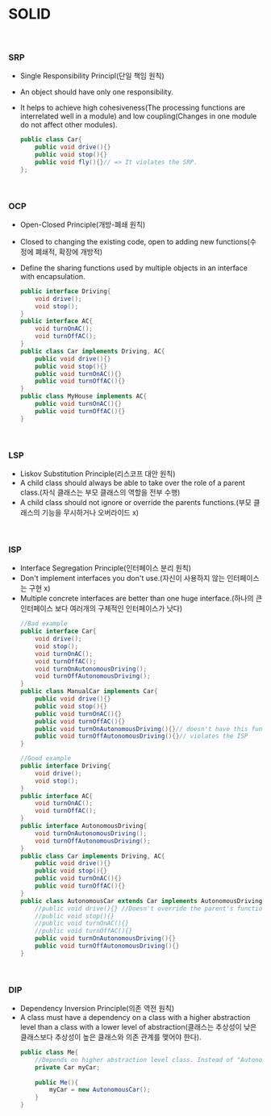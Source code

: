# SOLID
<br/>

### __SRP__
+ Single Responsibility Principl(단일 책임 원칙)
+ An object should have only one responsibility.
+ It helps to achieve high cohesiveness(The processing functions are interrelated well in a module) and low coupling(Changes in one module do not affect other modules).

    ```java
    public class Car{
        public void drive(){}
        public void stop(){}
        public void fly(){}// => It violates the SRP.
    };
    ```
<br/>


### __OCP__
+ Open-Closed Principle(개방-폐쇄 원칙)
+ Closed to changing the existing code, open to adding new functions(수정에 폐쇄적, 확장에 개방적)
+ Define the sharing functions used by multiple objects in an interface with encapsulation.
    
    ```java
    public interface Driving{
        void drive();
        void stop();
    }
    public interface AC{
        void turnOnAC();
        void turnOffAC();
    }
    public class Car implements Driving, AC{
        public void drive(){}
        public void stop(){}
        public void turnOnAC(){}
        public void turnOffAC(){}
    }
    public class MyHouse implements AC{
        public void turnOnAC(){}
        public void turnOffAC(){}
    }
    ```
<br/>


### __LSP__
+ Liskov Substitution Principle(리스코프 대안 원칙)
+ A child class should always be able to take over the role of a parent class.(자식 클래스는 부모 클래스의 역할을 전부 수행)
+ A child class should not ignore or override the parents functions.(부모 클래스의 기능을 무시하거나 오버라이드 x)
<br/>


### __ISP__
+ Interface Segregation Principle(인터페이스 분리 원칙)
+ Don't implement interfaces you don't use.(자신이 사용하지 않는 인터페이스는 구현 x)
+ Multiple concrete interfaces are better than one huge interface.(하나의 큰 인터페이스 보다 여러개의 구체적인 인터페이스가 낫다)
    ```java
    //Bad example
    public interface Car{
        void drive();
        void stop();
        void turnOnAC();
        void turnOffAC();
        void turnOnAutonomousDriving();
        void turnOffAutonomousDriving();
    }
    public class ManualCar implements Car{
        public void drive(){}
        public void stop(){}
        public void turnOnAC(){}
        public void turnOffAC(){}
        public void turnOnAutonomousDriving(){}// doesn't have this function in this car.
        public void turnOffAutonomousDriving(){}// violates the ISP
    }
    
    //Good example
    public interface Driving{
        void drive();
        void stop();
    }
    public interface AC{
        void turnOnAC();
        void turnOffAC();
    }
    public interface AutonomousDriving{
        void turnOnAutonomousDriving();
        void turnOffAutonomousDriving();
    }
    public class Car implements Driving, AC{
        public void drive(){}
        public void stop(){}
        public void turnOnAC(){}
        public void turnOffAC(){}
    }
    public class AutonomousCar extends Car implements AutonomousDriving{
        //public void drive(){} //Doesn't override the parent's functions(LSP)
        //public void stop(){}
        //public void turnOnAC(){}
        //public void turnOffAC(){}
        public void turnOnAutonomousDriving(){}
        public void turnOffAutonomousDriving(){}
    }
    ```
<br/>


### __DIP__
+ Dependency Inversion Principle(의존 역전 원칙)
+ A class must have a dependency on a class with a higher abstraction level than a class with a lower level of abstraction(클래스는 추상성이 낮은 클래스보다 추상성이 높은 클래스와 의존 관계를 맺어야 한다).
    ```java
    public class Me{
        //Depends on higher abstraction level class. Instead of "AutonomousCar"
        private Car myCar;
        
        public Me(){
            myCar = new AutonomousCar();
        }
    }
    ```
<br/>